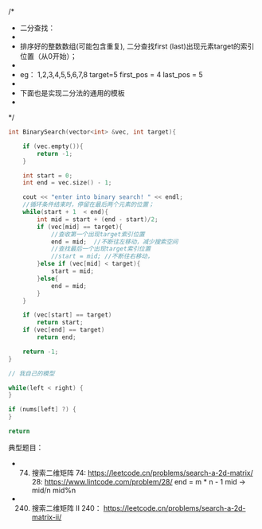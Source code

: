 

/*
 * 二分查找：
 *
 *  排序好的整数数组(可能包含重复), 二分查找first (last)出现元素target的索引位置（从0开始）；
 *
 *  eg： 1,2,3,4,5,5,6,7,8   target=5  first_pos = 4 last_pos = 5
 *
 *  下面也是实现二分法的通用的模板
 *
 */


``` c++
int BinarySearch(vector<int> &vec, int target){

    if (vec.empty()){
        return -1;
    }

    int start = 0;
    int end = vec.size() - 1;

    cout << "enter into binary search! " << endl;
    //循环条件结束时，停留在最后两个元素的位置；
    while(start + 1  < end){
        int mid = start + (end - start)/2;
        if (vec[mid] == target){
            //查收第一个出现target索引位置
            end = mid;  //不断往左移动，减少搜索空间
            //查找最后一个出现target索引位置
            //start = mid; //不断往右移动，
        }else if (vec[mid] < target){
            start = mid;
        }else{
            end = mid;
        }
    }

    if (vec[start] == target)
        return start;
    if (vec[end] == target)
        return end;

    return -1;
}

// 我自己的模型

while(left < right) {
}

if (nums[left] ?) {
}

return

```







典型题目：
* 74. 搜索二维矩阵
74: https://leetcode.cn/problems/search-a-2d-matrix/
28: https://www.lintcode.com/problem/28/
end = m * n - 1
mid -> mid/n mid%n

* 240. 搜索二维矩阵 II
  240： https://leetcode.cn/problems/search-a-2d-matrix-ii/



